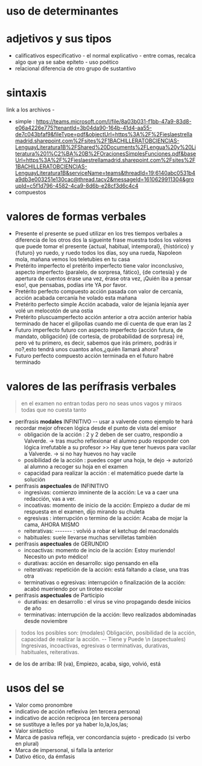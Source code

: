 # uso de determinantes
# adjetivos y sus tipos
* calificativos
especificativo - el normal
explicativo - entre comas, recalca algo que ya se sabe
epíteto - uso poético
* relacional
diferencia de otro grupo de sustantivo
# sintaxis
link a los archivos -
* simple : https://teams.microsoft.com/l/file/8a03b031-f1bb-47a9-83d8-e06a4226e775?tenantId=3b04da90-164b-41d4-aa55-de7c043bfaf9&fileType=pdf&objectUrl=https%3A%2F%2Fieslaestrellamadrid.sharepoint.com%2Fsites%2F1BACHILLERATOBCIENCIAS-LenguayLiteratura1B%2FShared%20Documents%2FLengua%20y%20Literatura%201%C2%BA%20B%2FOracionesSimplesFunciones.pdf&baseUrl=https%3A%2F%2Fieslaestrellamadrid.sharepoint.com%2Fsites%2F1BACHILLERATOBCIENCIAS-LenguayLiteratura1B&serviceName=teams&threadId=19:6140abc0531b4a9db3e003251e130cac@thread.tacv2&messageId=1610629911304&groupId=c5f1d796-4582-4ca9-8d6b-e28cf3d6c4c4
* compuestos
# valores de formas verbales
* Presente
el presente se pued utilizar en los tres tiempos verbales a diferencia de los otros dos
la sigueinte frase muestra todos los valores que puede tomar el presente
{actual, habitual, intemporal}, {histórico} y {futuro}
yo ruedo, y ruedo todos los días, soy una rueda, Napoleon mola, mañana vemos los teletubies en tu casa
* Pretérito imperfecto
el pretérito imperfecto tiene valor inconclusivo, aspecto imperfecto
{paralelo, de sorpresa, fático}, {de cortesía} y de apertura de cuentos
érase una vez, érase otra vez, ¡Quién iba a pensar eso!, que pensabas, podías irte YA por favor.
* Pretérito perfecto compuesto
acción pasada con valor de cercanía, acción acabada
cercanía
he volado esta mañana
* Pretérito perfecto simple
Acción acabada, valor de lejanía
lejanía
ayer volé un melocotón de una ostia
* Pretérito pluscuamperfecto
acción anterior a otra acción
anterior
había terminado de hacer el gilipollas cuando me dí cuenta de que eran las 2
* Futuro imperfecto
futuro con aspecto imperfecto
{acción futura, de mandato, obligación} {de cortesía, de probabilidad de sorpresa}
iré, pero vé tu primero, es decir, sabemos que irás primero, podrás ir no?,esto tendrá unos cuantos años,¿quién llamará ahora?
* Futuro perfecto compuesto
acción terminada en el futuro
habré terminado
# valores de las perífrasis verbales
> en el examen no entran todas pero no seas unos vagos y miraos todas que no cuesta tanto
* perífrasis **modales** INFINITIVO -- usar a valverde como ejemplo te hará recordar mejor
ofrecen lógica desde el punto de vista del emisor
  * obligación de la acción : 2 y 2 deben de ser cuatro, respondío a Valverde. -> tras mucho reflexionar el alumno pudo responder con lógica irrefutable a su profesor >> Hay que tener huevos para vacilar a Valverde. -> si no hay huevos no hay vacile
  * posibilidad de la acción : puedes coger una hoja, te dejo -> autorizó al alumno a recoger su hoja en el examen
  * capacidad para realizar la acción : el matemático puede darte la solución
* perifrasis **aspectuales** de INFINITIVO
  * ingresivas: comienzo imninente de la acción: Le va a caer una redacción, vas a ver.
  * incoativas: momento de inicio de la acción: Empiezo a dudar de mi respuesta en el examen, dijo mirando su chuleta
  * egresivas : interrupción o termino de la acción: Acaba de mojar la cama, AHORA MISMO
  * reiterativas: ------- : volvió a robar el ketchup del macdonalds
  * habituales: suele llevarse muchas servilletas también
* perífrasis **aspectuales** de GERUNDIO
  * incoactivas: momento de incio de la acción: Estoy muriendo! Necesito un pvto médico!
  * durativas: acción en desarrollo: sigo pensando en ella
  * reiterativas: repetición de la acción: está faltando a clase, una tras otra
  * terminativas o egresivas: interrupción o finalización de la acción: acabó mueriendo por un tiroteo escolar
* perífrasis **aspectuales** de Participio
  * durativas: en desarrollo : el virus se vino propagando desde inicios de año
  * terminativas: interrupción de la acción: llevo realizados abdominadas desde noviembre
> todos los posibles son:
> (modales) Obligación, posibilidad de la acción, capacidad de realizar la acción. -- Tiene y Puede
> \n (aspectuales) Ingresivas, incoactivas, egresivas o terminativas, durativas, habituales, reiterativas. 
* de los de arriba: IR (va), Empiezo,      acaba,                   sigo,       volvió,     está
# usos del se
* Valor como pronombre
 * indicativo de acción reflexiva (en tercera persona)
 * indicativo de acción recíproca (en tercera persona)
 * se sustituye a le/les por ya haber lo,la,los,las;
* Valor sintáctico
 * Marca de pasiva refleja, ver concordancia sujeto - predicado (si verbo en plural)
 * Marca de impersonal, si falla la anterior
 * Dativo ético, da émfasis
 

